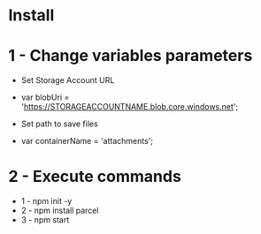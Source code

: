 # Install

# 1 - Change variables parameters

- Set Storage Account URL
- var blobUri = 'https://STORAGEACCOUNTNAME.blob.core.windows.net';

- Set path to save files
- var containerName = 'attachments';

# 2 - Execute commands
- 1 - npm init -y
- 2 - npm install parcel
- 3 - npm start


